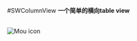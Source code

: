 #SWColumnView
**一个简单的横向table view**
<br/>
<br/>

![Mou icon](https://github.com/iBcker/SWColumnView/master/snapshoot/shoot1.png)
